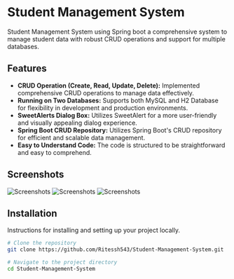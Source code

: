 

# Student Management System

Student Management System using Spring boot a comprehensive system to manage student data with robust CRUD operations and support for multiple databases.

## Features

- **CRUD Operation (Create, Read, Update, Delete):** Implemented comprehensive CRUD operations to manage data effectively.
- **Running on Two Databases:** Supports both MySQL and H2 Database for flexibility in development and production environments.
- **SweetAlerts Dialog Box:** Utilizes SweetAlert for a more user-friendly and visually appealing dialog experience.
- **Spring Boot CRUD Repository:** Utilizes Spring Boot's CRUD repository for efficient and scalable data management.
- **Easy to Understand Code:** The code is structured to be straightforward and easy to comprehend.

## Screenshots


![Screenshots](SMS/1.png)
![Screenshots](SMS/2.png)
![Screenshots](SMS/4.png)

## Installation

Instructions for installing and setting up your project locally.

```bash
# Clone the repository
git clone https://github.com/Ritessh543/Student-Management-System.git

# Navigate to the project directory
cd Student-Management-System





